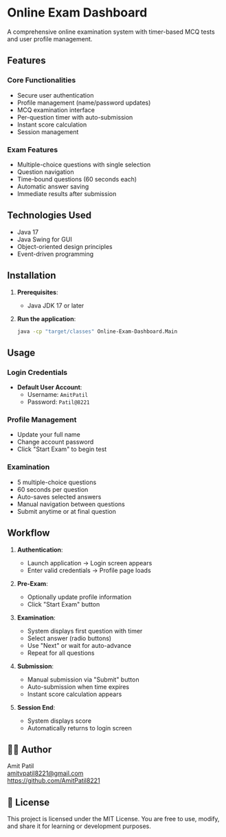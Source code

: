 # Online Exam Dashboard

A comprehensive online examination system with timer-based MCQ tests and user profile management.

## Features

### Core Functionalities
- Secure user authentication
- Profile management (name/password updates)
- MCQ examination interface
- Per-question timer with auto-submission
- Instant score calculation
- Session management

### Exam Features
- Multiple-choice questions with single selection
- Question navigation
- Time-bound questions (60 seconds each)
- Automatic answer saving
- Immediate results after submission

## Technologies Used
- Java 17
- Java Swing for GUI
- Object-oriented design principles
- Event-driven programming

## Installation

1. **Prerequisites**:
   - Java JDK 17 or later

2. **Run the application**:
   ```bash
   java -cp "target/classes" Online-Exam-Dashboard.Main

## Usage

### Login Credentials
- **Default User Account**:
  - Username: `AmitPatil`
  - Password: `Patil@8221`

### Profile Management
- Update your full name
- Change account password
- Click "Start Exam" to begin test

### Examination
- 5 multiple-choice questions
- 60 seconds per question
- Auto-saves selected answers
- Manual navigation between questions
- Submit anytime or at final question

## Workflow

1. **Authentication**:
   - Launch application → Login screen appears
   - Enter valid credentials → Profile page loads

2. **Pre-Exam**:
   - Optionally update profile information
   - Click "Start Exam" button

3. **Examination**:
   - System displays first question with timer
   - Select answer (radio buttons)
   - Use "Next" or wait for auto-advance
   - Repeat for all questions

4. **Submission**:
   - Manual submission via "Submit" button
   - Auto-submission when time expires
   - Instant score calculation appears

5. **Session End**:
   - System displays score
   - Automatically returns to login screen

## 🧑‍💻 Author

Amit Patil  
amitvpatil8221@gmail.com  
https://github.com/AmitPatil8221  

## 📄 License

This project is licensed under the MIT License. You are free to use, modify, and share it for learning or development purposes.
    
